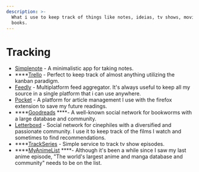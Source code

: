 ```yaml
---
description: >-
  What i use to keep track of things like notes, ideias, tv shows, movies and
  books.
---
```


# Tracking

* [Simplenote](https://simplenote.com/) - A minimalistic app for taking notes. 
* \*\*\*\*[Trello](https://trello.com) - Perfect to keep track of almost anything utilizing the kanban paradigm. 
* [Feedly](https://feedly.com/i/my) - Multiplatform feed aggregator. It's always useful to keep all my source in a single platform that i can use anywhere.
* [Pocket](https://app.getpocket.com/) - A platform for article management I use with the firefox extension to save my future readings. 
* \*\*\*\*[Goodreads](https://www.goodreads.com/) ****- A well-known social network for bookworms with a large database and community. 
* [Letterboxd](https://letterboxd.com/) - Social network for cinephiles with a diversified and passionate community. I use it to keep track of the films I watch and sometimes to find recommendations. 
* \*\*\*\*[TrackSeries](https://www.trackseries.tv/) - Simple service to track tv show episodes. 
* \*\*\*\*[MyAnimeList](https://myanimelist.net/) ****- Although it's been a while since I saw my last anime episode, "The world's largest anime and manga database and community" needs to be on the list.

